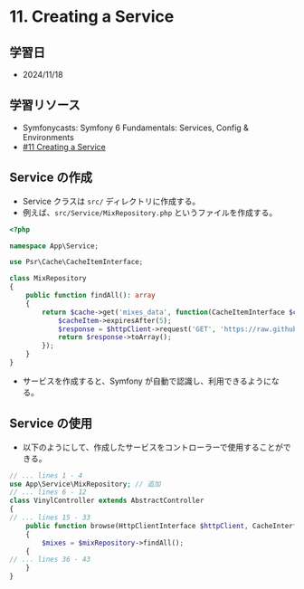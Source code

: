 # 11. Creating a Service

## 学習日

- 2024/11/18

## 学習リソース

- Symfonycasts: Symfony 6 Fundamentals: Services, Config & Environments
- [#11 Creating a Service](https://symfonycasts.com/screencast/symfony6-fundamentals/create-service)

## Service の作成

- Service クラスは `src/` ディレクトリに作成する。
- 例えば、`src/Service/MixRepository.php` というファイルを作成する。

```php
<?php

namespace App\Service;

use Psr\Cache\CacheItemInterface;

class MixRepository
{
    public function findAll(): array
    {
        return $cache->get('mixes_data', function(CacheItemInterface $cacheItem) use ($httpClient) {
            $cacheItem->expiresAfter(5);
            $response = $httpClient->request('GET', 'https://raw.githubusercontent.com/SymfonyCasts/vinyl-mixes/main/mixes.json');
            return $response->toArray();
        });
    }
}
```

- サービスを作成すると、Symfony が自動で認識し、利用できるようになる。

## Service の使用

- 以下のようにして、作成したサービスをコントローラーで使用することができる。

```php
// ... lines 1 - 4
use App\Service\MixRepository; // 追加
// ... lines 6 - 12
class VinylController extends AbstractController
{
// ... lines 15 - 33
    public function browse(HttpClientInterface $httpClient, CacheInterface $cache, MixRepository $mixRepository, string $slug = null): Response // MixRepository を追加
    {
        $mixes = $mixRepository->findAll();
    {
// ... lines 36 - 43
    }
}
```
